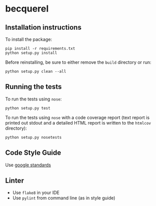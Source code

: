 # becquerel

## Installation instructions

To install the package:

```
pip install -r requirements.txt
python setup.py install
```

Before reinstalling, be sure to either remove the ```build``` directory
or run:

```
python setup.py clean --all
```

## Running the tests

To run the tests using `nose`:

```
python setup.py test
```

To run the tests using `nose` with a code coverage report (text report
is printed out stdout and a detailed HTML report is written to the
`htmlcov` directory):

```
python setup.py nosetests
```

## Code Style Guide

Use [google standards](https://google.github.io/styleguide/pyguide.html)

## Linter

* Use `flake8` in your IDE
* Use `pylint` from command line (as in style guide)
